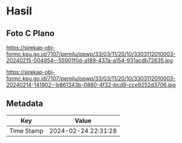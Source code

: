 # Hasil

## Foto C Plano

https://sirekap-obj-formc.kpu.go.id/7107/pemilu/ppwp/33/03/11/20/10/3303112010003-20240215-004954--55901f0d-a189-437a-a154-931acdb72635.jpg

https://sirekap-obj-formc.kpu.go.id/7107/pemilu/ppwp/33/03/11/20/10/3303112010003-20240214-141902--b861343b-0880-4f32-bcd9-cce9252d3706.jpg


## Metadata

| Key        | Value               |
| ---------- | ------------------- |
| Time Stamp | 2024-02-24 22:31:28 |



